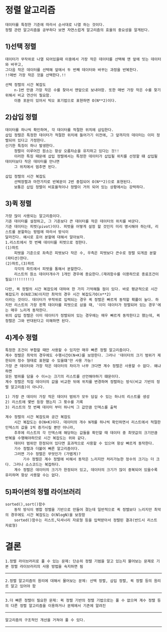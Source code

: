 정렬 알고리즘
============
    데이터를 특정한 기준에 따라서 순서대로 나열 하는 것이다.
    정렬 관련 알고리즘을 공부하다 보면 자연스럽게 알고리즘의 효율의 중요성을 알게된다. 
1)선택 정렬
------------
    데이터가 무작위로 나열 되어있을때 이중에서 가장 작은 데이터를 선택해 맨 앞에 잇는 데이터와 바꾸고,
    그다음 작은 데이터를 선택해 앞에서 두 번째 데이터와 바꾸는 과정을 반복한다.
    !!매번 가장 작은 것을 선택한다.!!
    
    선택 정렬의 시간 복잡도
        n-1번 만큼 가장 작은 수를 찾아서 맨앞으로 보내야함. 또한 매번 가장 작은 수를 찾기 위해서 비교 연산이 필요함.
        이중 포문이 있어서 빅오 표기법으로 표현하면 O(N**2)이다.
    
2)삽입 정렬
-----------
    데이터를 하나씩 확인하며, 각 데이터를 적절한 위치에 삽입한다.
    삽입 정렬은 특정한 데이터가 적절한 위치에 들어가기 이전에, 그 앞까지의 데이터는 이미 정렬되어 있다고 가정한다.
    신기한 특징이 하나 발생한다.
        정렬이 이루어진 원소는 항상 오름차순을 유지하고 있다는 것!!
        이러한 특징 때문에 삽입 정렬에서는 특정한 데이터가 삽입될 위치를 선정할 떄 삽입될 데이터보다 작은 데이터를 만나면 
        그 위치에서 멈추면 된다.
    
    삽입 정렬의 시간 복잡도
        선택정렬과 마찬가지로 반복문이 2번 중첩되어 O(N**2)으로 표현된다.
        보통은 삽입 정렬이 비효율적이나 정렬이 거의 되어 있는 상황에서는 강력하다.

3)퀵 정렬
---------
    가장 많이 사용되는 알고리즘이다.
    기준 데이터를 설정하고, 그 기준보다 큰 데이터를 작은 데이터의 위치를 바꾼다.
    기준 데이터는 피벗(pivot)이다. 피벗을 어떻게 설정 할 것인지 미리 명시해야 하는데, 리스트를 분할하는 방법에 따라서 방식이
    달라진다. 예시로 호어 분할에 대해서 알아보자.
    1.리스트에서 첫 번째 데이터를 피벗으로 정한다.
    (1)파트
        피벗을 기준으로 좌측은 피벗보다 작은 수, 우측은 피벗보다 큰수로 정렬 되게끔 분할(파티션)한다.
    (2)파트,(3)파트
        각각의 파트에서 피벗을 통해서 분할한다. 
        리스트의 원소 데이터개수가 1개인 경우에 종요한다.(재귀함수를 이용하므로 종료조건이 필요!!!!!!!!!)

    다만, 퀵 정렬의 시간 복잡도에 대하여 한 가지 기억해둘 점이 있다. 바로 평균적으로 시간 복잡도가 O(N로그N)이지만 최악의 경우 시간 복잡도가O(n**2)
    이라는 것이다. 데이터가 무작위로 입력되는 경우 퀵 정렬은 빠르게 동작할 확률이 높다. 하지만 리스트의 가장 왼쪽 데이터를 피벗으로 삼을 때, '이미 데이터가 정렬되어 있는 경우'에는 매우 느리게 동작한다.
    위의 삽입 정렬은 이미 데이터가 정렬되어 있는 경우에는 매우 빠르게 동작한다고 했는데, 퀵 정렬은 그와 반대된다고 이해하면 된다.

4)계수 정렬
-----------
    특정한 조건이 부합할 때만 사용할 수 있지만 매우 빠른 정렬 알고리즘이다.
    계수 정렬은 최악의 경우에도 수행시간O(N+K)를 보장한다. 그러나 '데이터의 크기 범위가 제한되어 정수 형태로 표현할 수 있을떄'만 사용 가능!
    가장 큰 데이터와 가장 작은 데이터의 차이가 너무 크다면 계수 정렬은 사용할 수 없다. 왜냐하면
    모든 범위를 담을 수 이ㅛ는 크기의 리스트를 선언해야하기 떄문이다.
    계수 정렬은 직접 데이터의 값을 비교한 뒤에 위치를 변경하며 정렬하는 방식(비교 기반의 정렬 알고리즘)이 아니다.

    1) 가장 큰 데이터 가장 작은 데이터 범위가 모두 담길 수 있는 하나의 리스트를 생성
    2) 리스트에 몇번 등장 했는지 그 횟수를 기록
    3) 리스트의 첫 번째 데이터 부터 하나씩 그 값만큼 인덱스를 출력

    계수 정렬의 시간 복잡도와 공간 복잡도
        시간 복잡도는 O(N+K)이다. 데이터의 개수 N개를 하나씩 확인하면서 리스트에서 적절한 인덱스의 값을 1씩 증가시킬 뿐만 아니라, 
        추후에 리스트의 각 인덱스에 해당하는 값들을 확인할 때 데이터 중 최댓값의 크기만큼 반복을 수행해야하므로 시간 복잡도는 위와 같다.
        데이터 범위만 한정되어 있다면 효과적으로 사용할 수 있으며 항상 빠르게 동작한다.
        기수 정렬과 더불어 빠른 알고리즘이다.
        그러면 기수 정렬은 무엇인가 (가볍게)?
            기수 정렬은 계수 정렬에 비해서 동작은 느리지만 처리가능한 정수의 크기는 더 크다. 그러나 소스코드는 복잡하다.
        계수 정렬은 데이터의 크기가 한정되어 있고, 데이터의 크기가 많이 중복되어 있을수록 유리하며 항상 사용할 수는 없다.

5)파이썬의 정렬 라이브러리
------------------------
    sorted(),sort()함수
        동작 방식이 병합 정렬을 기반으로 만들어 졌는데 일반적으로 퀵 정렬보다 느리지만 최악의 경우에도 시간 복잡도는 O(NlogN)을 보장함
        sorted()함수는 리스트,딕셔너리 자료형 등을 입력받아서 정렬된 결과(반드시 리스트 자료형)

    
결론
====
    1.정렬 라이브러리로 풀 수 있는 문제: 단순히 정렬 기범을 알고 있는지 물어보는 문제로 기본 정렬 라이브러리의 사용 방법을 숙지하면 됨
-----------------------------------------------------------------------------------------------------------------------------
    2.정렬 알고리즘의 원리에 대해서 물어보는 문제: 선택 정렬, 삽입 정렬, 퀵 정렬 등의 원리르 알고 있어야 함
-----------------------------------------------------------------------------------------------------------------------------
    3.더 빠른 정렬이 필요한 문제: 퀵 정렬 기반의 정렬 기법으로는 풀 수 없으며 계수 정렬 등의 다른 정렬 알고리즘을 이용하거나 문제에서 기존에 알려진 
------------------------------------------------------------------------------------------------------------------------------------------
    알고리즘의 구조적인 개선을 거쳐야 풀 수 있다.
----------------------------------------------
